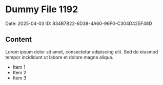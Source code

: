 # Dummy File 1192

Date: 2025-04-03
ID: 834B7B22-6D38-4A60-96F0-C304D425F48D

## Content

Lorem ipsum dolor sit amet, consectetur adipiscing elit.
Sed do eiusmod tempor incididunt ut labore et dolore magna aliqua.

* Item 1
* Item 2
* Item 3

